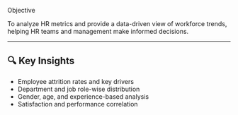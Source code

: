  Objective

To analyze HR metrics and provide a data-driven view of workforce trends, helping HR teams and management make informed decisions.

---

## 🔍 Key Insights

- Employee attrition rates and key drivers
- Department and job role-wise distribution
- Gender, age, and experience-based analysis
- Satisfaction and performance correlation
